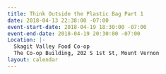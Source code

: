 ```yaml
---
title: Think Outside the Plastic Bag Part 1
date: 2018-04-13 22:38:00 -07:00
event-start-date: 2018-04-19 18:30:00 -07:00
event-end-date: 2018-04-19 20:30:00 -07:00
Location: |-
  Skagit Valley Food Co-op
  The Co-op Building, 202 S 1st St, Mount Vernon
layout: calendar
---
```



